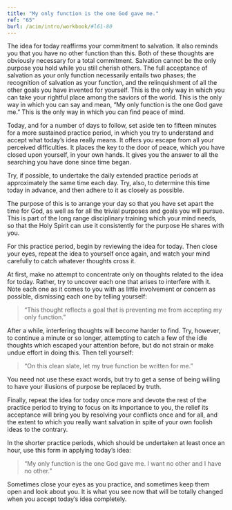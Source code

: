 ```yaml
---
title: "My only function is the one God gave me."
ref: "65"
burl: /acim/intro/workbook/#l61-80
---
```


The idea for today reaffirms your commitment to salvation. It also
reminds you that you have no other function than this. Both of these
thoughts are obviously necessary for a total commitment. Salvation
cannot be the only purpose you hold while you still cherish others. The
full acceptance of salvation as your only function necessarily entails
two phases; the recognition of salvation as your function, and the
relinquishment of all the other goals you have invented for
yourself. This is the only way in which you can take your rightful place
among the saviors of the world. This is the only way in which you can
say and mean, “My only function is the one God gave me.” This is the
only way in which you can find peace of mind.

Today, and for a number of days to follow, set aside ten to fifteen
minutes for a more sustained practice period, in which you try to
understand and accept what today’s idea really means. It offers you
escape from all your perceived difficulties. It places the key to the
door of peace, which you have closed upon yourself, in your own hands.
It gives you the answer to all the searching you have done since time
began.

Try, if possible, to undertake the daily extended practice periods at
approximately the same time each day. Try, also, to determine this time
today in advance, and then adhere to it as closely as possible.

The purpose of this is to arrange your day so that you have set apart
the time for God, as well as for all the trivial purposes and goals you
will pursue. This is part of the long range disciplinary training which
your mind needs, so that the Holy Spirit can use it consistently for the
purpose He shares with you.

For this practice period, begin by reviewing the idea for today. Then
close your eyes, repeat the idea to yourself once again, and watch your
mind carefully to catch whatever thoughts cross it.

At first, make no attempt to concentrate only on thoughts related to the
idea for today. Rather, try to uncover each one that arises to interfere
with it. Note each one as it comes to you with as little involvement or
concern as possible, dismissing each one by
telling yourself:

> “This thought reflects a goal that is preventing me from accepting my
> only function.”

After a while, interfering thoughts will become harder to find. Try,
however, to continue a minute or so longer, attempting to catch a few of
the idle thoughts which escaped your attention before, but do not strain
or make undue effort in doing this. Then tell yourself:

> “On this clean slate, let my true function be written for me.”

You need not use these exact words, but try to get a sense of being
willing to have your illusions of purpose be replaced by truth.

Finally, repeat the idea for today once more and devote the rest of the
practice period to trying to focus on its importance to you, the relief
its acceptance will bring you by resolving your conflicts once and for
all, and the extent to which you really want salvation in spite of your
own foolish ideas to the contrary.

In the shorter practice periods, which should be undertaken at least
once an hour, use this form in applying today’s idea:

> “My only function is the one God gave me. I want no other and I have
> no other.”

Sometimes close your eyes as you practice, and sometimes keep them open
and look about you. It is what you see now that will be totally changed
when you accept today’s idea completely.

